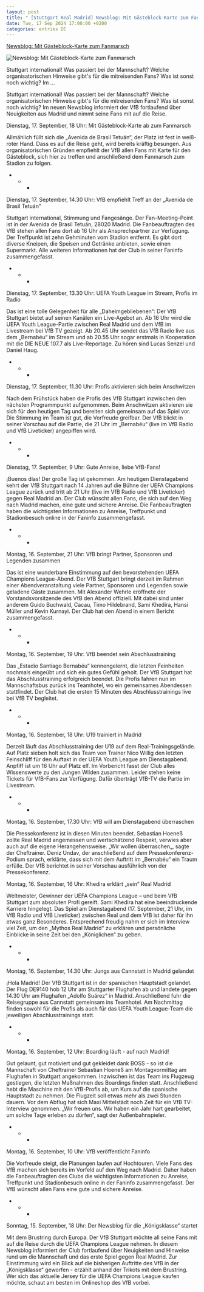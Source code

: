 ```yaml
---
layout: post
title: " [Stuttgart Real Madrid] Newsblog: Mit Gästeblock-Karte zum Fanmarsch"
date: Tue, 17 Sep 2024 17:00:00 +0200
categories: entries DE
---
```

[Newsblog: Mit Gästeblock-Karte zum Fanmarsch](https://www.vfb.de/de/vfb/aktuell/neues/profis/2425/newsblog-alle-infos-zu-real-madrid-vfb-stuttgart/)

![Newsblog: Mit Gästeblock-Karte zum Fanmarsch](https://www.vfb.de/images/redaktion/images/neues/Fans/VfBFans-in-Madrid_00000_frz_960x540.jpg)

Stuttgart international! Was passiert bei der Mannschaft? Welche organisatorischen Hinweise gibt's für die mitreisenden Fans? Was ist sonst noch wichtig? Im ...

Stuttgart international! Was passiert bei der Mannschaft? Welche organisatorischen Hinweise gibt's für die mitreisenden Fans? Was ist sonst noch wichtig? Im neuen Newsblog informiert der VfB fortlaufend über Neuigkeiten aus Madrid und nimmt seine Fans mit auf die Reise.

Dienstag, 17. September, 18 Uhr: Mit Gästeblock-Karte ab zum Fanmarsch

Allmählich füllt sich die „Avenida de Brasil Tetuán“, der Platz ist fest in weiß-roter Hand. Dass es auf die Reise geht, wird bereits kräftig besungen. Aus organisatorischen Gründen empfiehlt der VfB allen Fans mit Karte für den Gästeblock, sich hier zu treffen und anschließend dem Fanmarsch zum Stadion zu folgen.

+ + +

Dienstag, 17. September, 14.30 Uhr: VfB empfiehlt Treff an der „Avenida de Brasil Tetuán“

Stuttgart international, Stimmung und Fangesänge. Der Fan-Meeting-Point ist in der Avenida de Brasil Tetuán, 28020 Madrid. Die Fanbeauftragten des VfB stehen allen Fans dort ab 16 Uhr als Ansprechpartner zur Verfügung. Der Treffpunkt ist zehn Gehminuten vom Stadion entfernt. Es gibt dort diverse Kneipen, die Speisen und Getränke anbieten, sowie einen Supermarkt. Alle weiteren Informationen hat der Club in seiner Faninfo zusammengefasst.

+ + +

Dienstag, 17. September, 13.30 Uhr: UEFA Youth League im Stream, Profis im Radio

Das ist eine tolle Gelegenheit für alle „Daheimgebliebenen“: Der VfB Stuttgart bietet auf seinen Kanälen ein Live-Agebot an. Ab 16 Uhr wird die UEFA Youth League-Partie zwischen Real Madrid und dem VfB im Livestream bei VfB TV gezeigt. Ab 20.45 Uhr sendet das VfB Radio live aus dem „Bernabéu“ im Stream und ab 20.55 Uhr sogar erstmals in Kooperation mit die DIE NEUE 107.7 als Live-Reportage. Zu hören sind Lucas Senzel und Daniel Haug.

+ + +

Dienstag, 17. September, 11.30 Uhr: Profis aktivieren sich beim Anschwitzen

Nach dem Frühstück haben die Profis des VfB Stuttgart inzwischen den nächsten Programmpunkt aufgenommen. Beim Anschwitzen aktivieren sie sich für den heutigen Tag und bereiten sich gemeinsam auf das Spiel vor. Die Stimmung im Team ist gut, die Vorfreude greifbar. Der VfB blickt in seiner Vorschau auf die Partie, die 21 Uhr im „Bernabéu“ (live im VfB Radio und VfB Liveticker) angepiffen wird.

+ + +

Dienstag, 17. September, 9 Uhr: Gute Anreise, liebe VfB-Fans!

¡Buenos días! Der große Tag ist gekommen. Am heutigen Dienstagabend kehrt der VfB Stuttgart nach 14 Jahren auf die Bühne der UEFA Champions League zurück und tritt ab 21 Uhr (live im VfB Radio und VfB Liveticker) gegen Real Madrid an. Der Club wünscht allen Fans, die sich auf den Weg nach Madrid machen, eine gute und sichere Anreise. Die Fanbeauftragten haben die wichtigsten Informationen zu Anreise, Treffpunkt und Stadionbesuch online in der Faninfo zusammengefasst.

+ + +

Montag, 16. September, 21 Uhr: VfB bringt Partner, Sponsoren und Legenden zusammen

Das ist eine wunderbare Einstimmung auf den bevorstehenden UEFA Champions League-Abend. Der VfB Stuttgart bringt derzeit im Rahmen einer Abendveranstaltung viele Partner, Sponsoren und Legenden sowie geladene Gäste zusammen. Mit Alexander Wehrle eröffnete der Vorstandsvorsitzende des VfB den Abend offiziell. Mit dabei sind unter anderem Guido Buchwald, Cacau, Timo Hildebrand, Sami Khedira, Hansi Müller und Kevin Kurnayi. Der Club hat den Abend in einem Bericht zusammengefasst.

+ + +

Montag, 16. September, 19 Uhr: VfB beendet sein Abschlusstraining

Das „Estadio Santiago Bernabéu“ kennengelernt, die letzten Feinheiten nochmals eingeübt und sich ein gutes Gefühl geholt. Der VfB Stuttgart hat das Abschlusstraining erfolgreich beendet. Die Profis fahren nun im Mannschaftsbus zurück ins Teamhotel, wo ein gemeinsames Abendessen stattfindet. Der Club hat die ersten 15 Minuten des Abschlusstrainings live bei VfB TV begleitet.

+ + +

Montag, 16. September, 18 Uhr: U19 trainiert in Madrid

Derzeit läuft das Abschlusstraining der U19 auf dem Real-Trainingsgelände. Auf Platz sieben holt sich das Team von Trainer Nico Willig den letzten Feinschliff für den Auftakt in der UEFA Youth League am Dienstagabend. Anpfiff ist um 16 Uhr auf Platz elf. Im Vorbericht fasst der Club alles Wissenswerte zu den Jungen Wilden zusammen. Leider stehen keine Tickets für VfB-Fans zur Verfügung. Dafür überträgt VfB-TV die Partie im Livestream.

+ + +

Montag, 16. September, 17.30 Uhr: VfB will am Dienstagabend überraschen

Die Pressekonferenz ist in diesen Minuten beendet. Sebastian Hoeneß zollte Real Madrid angemessen und wertschätzend Respekt, verwies aber auch auf die eigene Herangehensweise. „Wir wollen überraschen„, sagte der Cheftrainer. Deniz Undav, der anschließend auf dem Pressekonferenz-Podium sprach, erklärte, dass sich mit dem Auftritt im „Bernabéu“ ein Traum erfülle. Der VfB berichtet in seiner Vorschau ausführlich von der Pressekonferenz.

Montag, 16. September, 16 Uhr: Khedira erklärt „sein“ Real Madrid

Weltmeister, Gewinner der UEFA Champions League – und beim VfB Stuttgart zum absoluten Profi gereift. Sami Khedira hat eine beeindruckende Karriere hingelegt. Das Spiel am Dienstagabend (17. September, 21 Uhr, im VfB Radio und VfB Liveticker) zwischen Real und dem VfB ist daher für ihn etwas ganz Besonderes. Entsprechend freudig nahm er sich im Interview viel Zeit, um den „Mythos Real Madrid“ zu erklären und persönliche Einblicke in seine Zeit bei den „Königlichen“ zu geben.

+ + +

Montag, 16. September, 14.30 Uhr: Jungs aus Cannstatt in Madrid gelandet

¡Hola Madrid! Der VfB Stuttgart ist in der spanischen Hauptstadt gelandet. Der Flug DE9140 hob 12 Uhr am Stuttgarter Flughafen ab und landete gegen 14.30 Uhr am Flughafen „Adolfo Suárez“ in Madrid. Anschließend fuhr die Reisegruppe aus Cannstatt gemeinsam ins Teamhotel. Am Nachmittag finden sowohl für die Profis als auch für das UEFA Youth League-Team die jeweiligen Abschlusstrainings statt.

+ + +

Montag, 16. September, 12 Uhr: Boarding läuft - auf nach Madrid!

Gut gelaunt, gut motiviert und gut gekleidet dank BOSS - so ist die Mannschaft von Cheftrainer Sebastian Hoeneß am Montagvormittag am Flughafen in Stuttgart angekommen. Inzwischen ist das Team ins Flugzeug gestiegen, die letzten Maßnahmen des Boardings finden statt. Anschließend hebt die Maschine mit den VfB-Profis ab, um Kurs auf die spanische Hauptstadt zu nehmen. Die Flugzeit soll etwas mehr als zwei Stunden dauern. Vor dem Abflug hat sich Maxi Mittelstädt noch Zeit für ein VfB TV-Interview genommen. „Wir freuen uns. Wir haben ein Jahr hart gearbeitet, um solche Tage erleben zu dürfen“, sagt der Außenbahnspieler.

+ + +

Montag, 16. September, 10 Uhr: VfB veröffentlicht Faninfo

Die Vorfreude steigt, die Planungen laufen auf Hochtouren. Viele Fans des VfB machen sich bereits im Vorfeld auf den Weg nach Madrid. Daher haben die Fanbeauftragten des Clubs die wichtigsten Informationen zu Anreise, Treffpunkt und Stadionbesuch online in der Faninfo zusammengefasst. Der VfB wünscht allen Fans eine gute und sichere Anreise.

+ + +

Sonntag, 15. September, 18 Uhr: Der Newsblog für die „Königsklasse“ startet

Mit dem Brustring durch Europa. Der VfB Stuttgart möchte all seine Fans mit auf die Reise durch die UEFA Champions League nehmen. In diesem Newsblog informiert der Club fortlaufend über Neuigkeiten und Hinweise rund um die Mannschaft und das erste Spiel gegen Real Madrid. Zur Einstimmung wird ein Blick auf die bisherigen Auftritte des VfB in der „Königsklasse“ geworfen - erzählt anhand der Trikots mit dem Brustring. Wer sich das aktuelle Jersey für die UEFA Champions League kaufen möchte, schaut am besten im Onlineshop des VfB vorbei.

